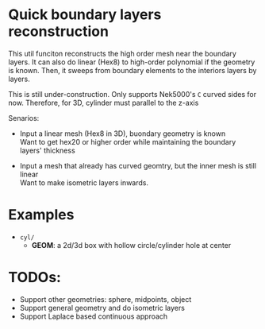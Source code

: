 # Quick boundary layers reconstruction

This util funciton reconstructs the high order mesh near the boundary layers.
It can also do linear (Hex8) to high-order polynomial if the geometry is known.
Then, it sweeps from boundary elements to the interiors layers by layers.

This is still under-construction. 
Only supports Nek5000's `C` curved sides for now.
Therefore, for 3D, cylinder must parallel to the z-axis

Senarios:
- Input a linear mesh (Hex8 in 3D), buondary geometry is known   
  Want to get hex20 or higher order while maintaining the boundary layers' thickness

- Input a mesh that already has curved geomtry, but the inner mesh is still linear   
  Want to make isometric layers inwards.


# Examples

- `cyl/`   
   - __GEOM__: a 2d/3d box with hollow circle/cylinder hole at center

# TODOs:
- Support other geometries: sphere, midpoints, object
- Support general geometry and do isometric layers
- Support Laplace based continuous approach
  
